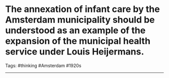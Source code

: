 # The annexation of infant care by the Amsterdam municipality should be understood as an example of the expansion of the municipal health service under Louis Heijermans.
Tags: #thinking #Amsterdam #1920s 

---